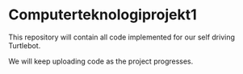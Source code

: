 # Computerteknologiprojekt1
This repository will contain all code implemented for our self driving Turtlebot.

We will keep uploading code as the project progresses. 

